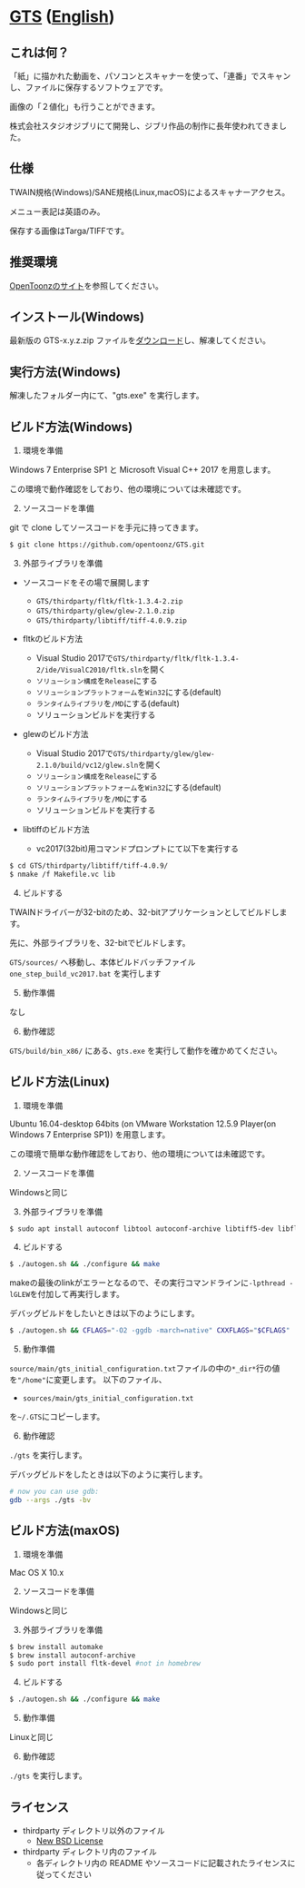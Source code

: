 ﻿# [GTS](https://opentoonz.github.io/index.html)  ([English](./README.md))

## これは何？

「紙」に描かれた動画を、パソコンとスキャナーを使って、「連番」でスキャンし、ファイルに保存するソフトウェアです。

画像の「２値化」も行うことができます。

株式会社スタジオジブリにて開発し、ジブリ作品の制作に長年使われてきました。

## 仕様

TWAIN規格(Windows)/SANE規格(Linux,macOS)によるスキャナーアクセス。

メニュー表記は英語のみ。

保存する画像はTarga/TIFFです。

## 推奨環境

[OpenToonzのサイト](https://opentoonz.github.io/index.html)を参照してください。

## インストール(Windows)

最新版の GTS-x.y.z.zip ファイルを[ダウンロード](https://github.com/opentoonz/GTS/releases)し、解凍してください。

## 実行方法(Windows)

解凍したフォルダー内にて、"gts.exe" を実行します。

## ビルド方法(Windows)

1. 環境を準備

 Windows 7 Enterprise SP1 と Microsoft Visual C++ 2017 を用意します。

 この環境で動作確認をしており、他の環境については未確認です。

2. ソースコードを準備

 git で clone してソースコードを手元に持ってきます。
 
 ```sh
 $ git clone https://github.com/opentoonz/GTS.git
 ```

3. 外部ライブラリを準備

 - ソースコードをその場で展開します
   - `GTS/thirdparty/fltk/fltk-1.3.4-2.zip`
   - `GTS/thirdparty/glew/glew-2.1.0.zip`
   - `GTS/thirdparty/libtiff/tiff-4.0.9.zip`

 - fltkのビルド方法
   - Visual Studio 2017で`GTS/thirdparty/fltk/fltk-1.3.4-2/ide/VisualC2010/fltk.sln`を開く
   - `ソリューション構成`を`Release`にする
   - `ソリューションプラットフォーム`を`Win32`にする(default)
   - `ランタイムライブラリ`を`/MD`にする(default)
   - ソリューションビルドを実行する
 - glewのビルド方法
   - Visual Studio 2017で`GTS/thirdparty/glew/glew-2.1.0/build/vc12/glew.sln`を開く
   - `ソリューション構成`を`Release`にする
   - `ソリューションプラットフォーム`を`Win32`にする(default)
   - `ランタイムライブラリ`を`/MD`にする
   - ソリューションビルドを実行する
 - libtiffのビルド方法
   - vc2017(32bit)用コマンドプロンプトにて以下を実行する
 ```sh
 $ cd GTS/thirdparty/libtiff/tiff-4.0.9/
 $ nmake /f Makefile.vc lib
 ```

4. ビルドする

 TWAINドライバーが32-bitのため、32-bitアプリケーションとしてビルドします。

 先に、外部ライブラリを、32-bitでビルドします。

 `GTS/sources/` へ移動し、本体ビルドバッチファイル `one_step_build_vc2017.bat` を実行します

5. 動作準備

 なし

6. 動作確認

 `GTS/build/bin_x86/` にある、`gts.exe` を実行して動作を確かめてください。

## ビルド方法(Linux)

1. 環境を準備

 Ubuntu 16.04-desktop 64bits (on VMware Workstation 12.5.9 Player(on Windows 7 Enterprise SP1)) を用意します。

 この環境で簡単な動作確認をしており、他の環境については未確認です。

2. ソースコードを準備

 Windowsと同じ

3. 外部ライブラリを準備

 ```sh
 $ sudo apt install autoconf libtool autoconf-archive libtiff5-dev libfltk1.3-dev libglew-dev libsane-dev libglu1-mesa-dev
 ```

4. ビルドする

 ```sh
 $ ./autogen.sh && ./configure && make
 ```
 makeの最後のlinkがエラーとなるので、その実行コマンドラインに`-lpthread -lGLEW`を付加して再実行します。

 デバッグビルドをしたいときは以下のようにします。
 ```sh
 $ ./autogen.sh && CFLAGS="-O2 -ggdb -march=native" CXXFLAGS="$CFLAGS" ./configure && make -j8
 ```

5. 動作準備

 `source/main/gts_initial_configuration.txt`ファイルの中の`*_dir*`行の値を`"/home"`に変更します。
 以下のファイル、
 - `sources/main/gts_initial_configuration.txt`

 を`~/.GTS`にコピーします。

6. 動作確認

 `./gts` を実行します。

 デバッグビルドをしたときは以下のように実行します。
 ```sh
 # now you can use gdb:
 gdb --args ./gts -bv
 ```

## ビルド方法(maxOS)

1. 環境を準備

 Mac OS X 10.x

2. ソースコードを準備

 Windowsと同じ

3. 外部ライブラリを準備

 ```sh
 $ brew install automake
 $ brew install autoconf-archive
 $ sudo port install fltk-devel #not in homebrew
 ```

4. ビルドする

 ```sh
 $ ./autogen.sh && ./configure && make
 ```

5. 動作準備

 Linuxと同じ

6. 動作確認

 `./gts` を実行します。

## ライセンス

- thirdparty ディレクトリ以外のファイル
  - [New BSD License](./LICENSE.txt)
- thirdparty ディレクトリ内のファイル
  - 各ディレクトリ内の README やソースコードに記載されたライセンスに従ってください

